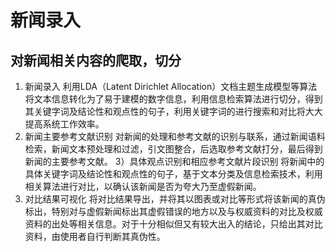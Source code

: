 # 新闻录入
## 对新闻相关内容的爬取，切分

1)  新闻录入
    利用LDA（Latent Dirichlet Allocation）文档主题生成模型等算法将文本信息转化为了易于建模的数字信息，利用信息检索算法进行切分，得到其关键字词及结论性和观点性的句子，利用关键字词的进行搜索和对比将大大提高系统工作效率。
2)  新闻主要参考文献识别
    对新闻的处理和参考文献的识别与联系，通过新闻语料检索，新闻文本预处理和过滤，引文图整合，后选取参考文献打分，最后得到新闻的主要参考文献。
3）具体观点识别和相应参考文献片段识别
    将新闻中的具体关键字词及结论性和观点性的句子，基于文本分类及信息检索技术，利用相关算法进行对比，以确认该新闻是否为夸大乃至虚假新闻。
4)  对比结果可视化
    将对比结果导出，并将其以图表或对比等形式将该新闻的真伪标出，特别对与虚假新闻标出其虚假错误的地方以及与权威资料的对比及权威资料的出处等相关信息。对于十分相似但又有较大出入的结论，只给出其对比资料，由使用者自行判断其真伪性。
